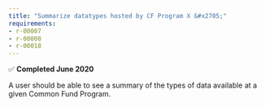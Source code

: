 ```yaml
---
title: "Summarize datatypes hosted by CF Program X &#x2705;"
requirements:
- r-00007
- r-00008
- r-00018
---
```

&#x2705; **Completed June 2020**

A user should be able to see a summary of the types of data available at a given Common Fund Program.
